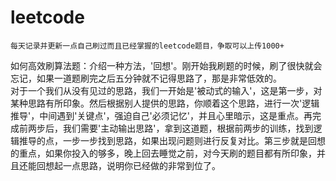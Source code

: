 # leetcode  
    每天记录并更新一点自己刷过而且已经掌握的leetcode题目，争取可以上传1000+  
如何高效刷算法题：介绍一种方法，'回想'。刚开始我刷题的时候，刷了很快就会忘记，如果一道题刷完之后五分钟就不记得思路了，那是非常低效的。  
对于一个我们从没有见过的思路，我们一开始是'被动式的输入'，这是第一步，对某种思路有所印象。然后根据别人提供的思路，你顺着这个思路，进行一次'逻辑推导'，中间遇到'关键点'，强迫自己'必须记忆'，并且心里暗示，这是重点。再完成前两步后，我们需要'主动输出思路'，拿到这道题，根据前两步的训练，找到逻辑推导的点，一步一步找到思路，如果出现问题则进行反复对比。第三步就是回想的重点，如果你投入的够多，晚上回去睡觉之前，对今天刷的题目都有所印象，并且还能回想起一点思路，说明你已经做的非常到位了。

